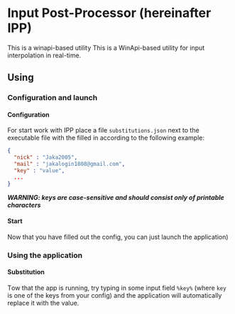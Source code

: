 # Input Post-Processor (hereinafter IPP)

This is a winapi-based utility This is a WinApi-based utility for input interpolation in real-time.

## Using

### Configuration and launch
#### Configuration
For start work with IPP place a file ```substitutions.json``` next to the executable file with the filled in according to the following example:
```json
{
  "nick" : "Jaka2005",
  "mail" : "jakalogin1808@gmail.com",
  "key" : "value",
  ...
}
```
***WARNING: keys are case-sensitive and should consist only of printable characters***

#### Start
Now that you have filled out the config, you can just launch the application)

### Using the application
#### Substitution
Тow that the app is running, try typing in some input field ```%key%``` (where ```key``` is one of the keys from your config) and the application will automatically replace it with the value.
